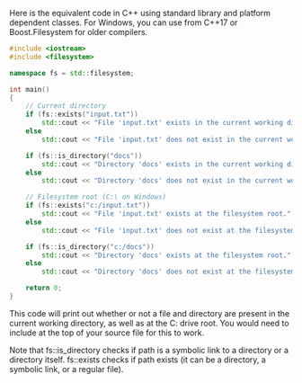Here is the equivalent code in C++ using standard library and platform dependent classes. For Windows, you can use <filesystem> from C++17 or Boost.Filesystem for older compilers.

```cpp
#include <iostream>
#include <filesystem>

namespace fs = std::filesystem;

int main()
{
    // Current directory
    if (fs::exists("input.txt"))
        std::cout << "File 'input.txt' exists in the current working directory." << std::endl;
    else 
        std::cout << "File 'input.txt' does not exist in the current working directory." << std::endl;

    if (fs::is_directory("docs"))
        std::cout << "Directory 'docs' exists in the current working directory." << std::endl;
    else
        std::cout << "Directory 'docs' does not exist in the current working directory." << std::endl;

    // Filesystem root (C:\ on Windows)
    if (fs::exists("c:/input.txt"))
        std::cout << "File 'input.txt' exists at the filesystem root." << std::endl;
    else 
        std::cout << "File 'input.txt' does not exist at the filesystem root." << std::endl;

    if (fs::is_directory("c:/docs"))
        std::cout << "Directory 'docs' exists at the filesystem root." << std::endl;
    else
        std::cout << "Directory 'docs' does not exist at the filesystem root." << std::endl;

    return 0;
}
```
This code will print out whether or not a file and directory are present in the current working directory, as well as at the C: drive root. You would need to include <filesystem> at the top of your source file for this to work.

Note that fs::is_directory checks if path is a symbolic link to a directory or a directory itself.
fs::exists checks if path exists (it can be a directory, a symbolic link, or a regular file).
